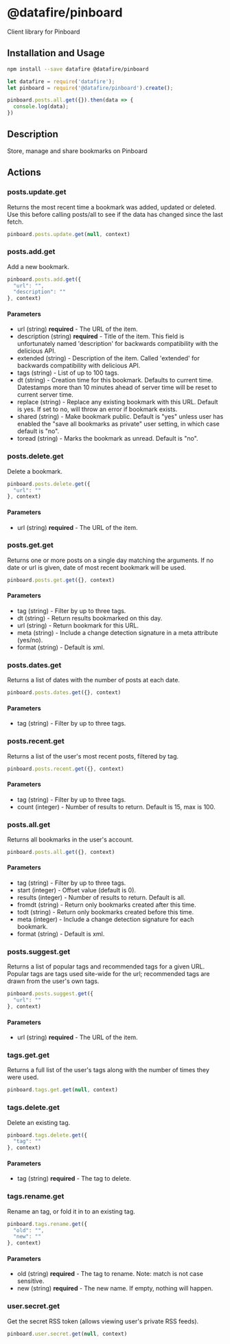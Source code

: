 # @datafire/pinboard

Client library for Pinboard

## Installation and Usage
```bash
npm install --save datafire @datafire/pinboard
```

```js
let datafire = require('datafire');
let pinboard = require('@datafire/pinboard').create();

pinboard.posts.all.get({}).then(data => {
  console.log(data);
})
```

## Description
Store, manage and share bookmarks on Pinboard

## Actions
### posts.update.get
Returns the most recent time a bookmark was added, updated or deleted. Use this before calling posts/all to see if the data has changed since the last fetch.


```js
pinboard.posts.update.get(null, context)
```


### posts.add.get
Add a new bookmark.


```js
pinboard.posts.add.get({
  "url": "",
  "description": ""
}, context)
```

#### Parameters
* url (string) **required** - The URL of the item.
* description (string) **required** - Title of the item. This field is unfortunately named 'description' for backwards compatibility with the delicious API.
* extended (string) - Description of the item. Called 'extended' for backwards compatibility with delicious API.
* tags (string) - List of up to 100 tags.
* dt (string) - Creation time for this bookmark. Defaults to current time. Datestamps more than 10 minutes ahead of server time will be reset to current server time.
* replace (string) - Replace any existing bookmark with this URL. Default is yes. If set to no, will throw an error if bookmark exists.
* shared (string) - Make bookmark public. Default is "yes" unless user has enabled the "save all bookmarks as private" user setting, in which case default is "no".
* toread (string) - Marks the bookmark as unread. Default is "no".

### posts.delete.get
Delete a bookmark.


```js
pinboard.posts.delete.get({
  "url": ""
}, context)
```

#### Parameters
* url (string) **required** - The URL of the item.

### posts.get.get
Returns one or more posts on a single day matching the arguments. If no date or url is given, date of most recent bookmark will be used.


```js
pinboard.posts.get.get({}, context)
```

#### Parameters
* tag (string) - Filter by up to three tags.
* dt (string) - Return results bookmarked on this day.
* url (string) - Return bookmark for this URL.
* meta (string) - Include a change detection signature in a meta attribute (yes/no).
* format (string) - Default is xml.

### posts.dates.get
Returns a list of dates with the number of posts at each date.


```js
pinboard.posts.dates.get({}, context)
```

#### Parameters
* tag (string) - Filter by up to three tags.

### posts.recent.get
Returns a list of the user's most recent posts, filtered by tag.


```js
pinboard.posts.recent.get({}, context)
```

#### Parameters
* tag (string) - Filter by up to three tags.
* count (integer) - Number of results to return. Default is 15, max is 100.

### posts.all.get
Returns all bookmarks in the user's account.


```js
pinboard.posts.all.get({}, context)
```

#### Parameters
* tag (string) - Filter by up to three tags.
* start (integer) - Offset value (default is 0).
* results (integer) - Number of results to return. Default is all.
* fromdt (string) - Return only bookmarks created after this time.
* todt (string) - Return only bookmarks created before this time.
* meta (integer) - Include a change detection signature for each bookmark.
* format (string) - Default is xml.

### posts.suggest.get
Returns a list of popular tags and recommended tags for a given URL. Popular tags are tags used site-wide for the url; recommended tags are drawn from the user's own tags.


```js
pinboard.posts.suggest.get({
  "url": ""
}, context)
```

#### Parameters
* url (string) **required** - The URL of the item.

### tags.get.get
Returns a full list of the user's tags along with the number of times they were used.


```js
pinboard.tags.get.get(null, context)
```


### tags.delete.get
Delete an existing tag.


```js
pinboard.tags.delete.get({
  "tag": ""
}, context)
```

#### Parameters
* tag (string) **required** - The tag to delete.

### tags.rename.get
Rename an tag, or fold it in to an existing tag.


```js
pinboard.tags.rename.get({
  "old": "",
  "new": ""
}, context)
```

#### Parameters
* old (string) **required** - The tag to rename. Note: match is not case sensitive.
* new (string) **required** - The new name. If empty, nothing will happen.

### user.secret.get
Get the secret RSS token (allows viewing user's private RSS feeds).


```js
pinboard.user.secret.get(null, context)
```


